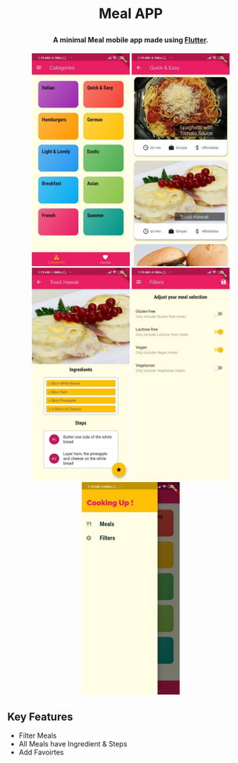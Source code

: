 
<h1 align="center">
 
  Meal APP
  <br>
</h1>

<h4 align="center">A minimal Meal mobile app made using <a href="https://flutter.dev" target="_blank">Flutter</a>.</h4>

<p align="center">
  <img src="screenshots/screen01.jpg" width="200" />
  <img src="screenshots/screen02.jpg" width="200" /> 
  <img src="screenshots/screen03.jpg" width="200" />
    <img src="screenshots/screen04.jpg" width="200" />
    <img src="screenshots/screen05.jpg" width="200" />
</p>

## Key Features

* Filter Meals
* All Meals have Ingredient & Steps 
* Add Favoirtes

